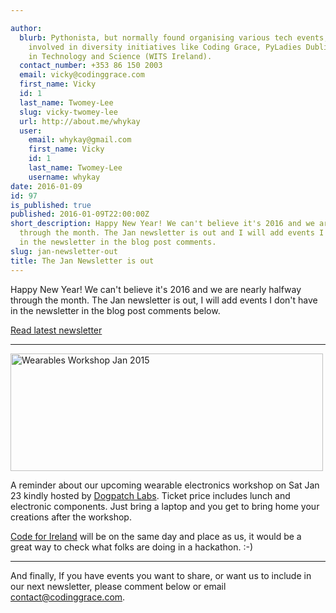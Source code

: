 ```yaml
---

author:
  blurb: Pythonista, but normally found organising various tech events, and now heavily
    involved in diversity initiatives like Coding Grace, PyLadies Dublin, and Women
    in Technology and Science (WITS Ireland).
  contact_number: +353 86 150 2003
  email: vicky@codinggrace.com
  first_name: Vicky
  id: 1
  last_name: Twomey-Lee
  slug: vicky-twomey-lee
  url: http://about.me/whykay
  user:
    email: whykay@gmail.com
    first_name: Vicky
    id: 1
    last_name: Twomey-Lee
    username: whykay
date: 2016-01-09
id: 97
is_published: true
published: 2016-01-09T22:00:00Z
short_description: Happy New Year! We can't believe it's 2016 and we are nearly halfway
  through the month. The Jan newsletter is out and I will add events I don't have
  in the newsletter in the blog post comments.
slug: jan-newsletter-out
title: The Jan Newsletter is out
---
```


Happy New Year! We can't believe it's 2016 and we are nearly halfway through the month. The Jan newsletter is out, I will add events I don't have in the newsletter in the blog post comments below.

<a href="http://eepurl.com/bLuyOj" class="btn btn-primary" role="button">Read latest newsletter</a>

<hr>

<a data-flickr-embed="true"  href="https://www.flickr.com/photos/whykay/23914263189/in/dateposted-public/" title="Wearables Workshop Jan 2015"><img src="https://farm2.staticflickr.com/1489/23914263189_6ea0d2bbd4.jpg" width="500" height="188" alt="Wearables Workshop Jan 2015"></a><script async src="//embedr.flickr.com/assets/client-code.js" charset="utf-8"></script>

A reminder about our upcoming wearable electronics workshop on Sat Jan 23 kindly hosted by [Dogpatch Labs](http://dogpatchlabs.com/). Ticket price includes lunch and electronic components. Just bring a laptop and you get to bring home your creations after the workshop.

[Code for Ireland](https://bit.ly/CommunityHackathon) will be on the same day and place as us, it would be a great way to check what folks are doing in a hackathon. :-)

<hr>

And finally, If you have events you want to share, or want us to include in our next newsletter, please comment below or email <a href="mailto:contact@codinggrace.com">contact@codinggrace.com</a>.
